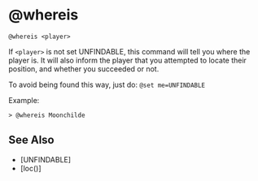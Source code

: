 # @whereis
`@whereis <player>`

If `<player>` is not set UNFINDABLE, this command will tell you where the player is. It will also inform the player that you attempted to locate their position, and whether you succeeded or not.

To avoid being found this way, just do: `@set me=UNFINDABLE`

Example:
```
> @whereis Moonchilde
```


## See Also
- [UNFINDABLE]
- [loc()]

